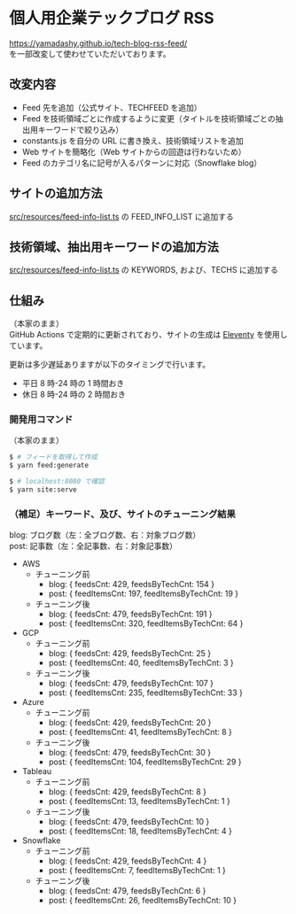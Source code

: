 # 個人用企業テックブログ RSS

https://yamadashy.github.io/tech-blog-rss-feed/  
を一部改変して使わせていただいております。

## 改変内容

- Feed 先を追加（公式サイト、TECHFEED を追加）
- Feed を技術領域ごとに作成するように変更（タイトルを技術領域ごとの抽出用キーワードで絞り込み）
- constants.js を自分の URL に書き換え、技術領域リストを追加
- Web サイトを簡略化（Web サイトからの回遊は行わないため）
- Feed のカテゴリ名に記号が入るパターンに対応（Snowflake blog）

## サイトの追加方法

[src/resources/feed-info-list.ts](src/resources/feed-info-list.ts) の FEED_INFO_LIST に追加する

## 技術領域、抽出用キーワードの追加方法

[src/resources/feed-info-list.ts](src/resources/feed-info-list.ts) の KEYWORDS, および、TECHS に追加する

## 仕組み

（本家のまま）  
GitHub Actions で定期的に更新されており、サイトの生成は [Eleventy](https://www.11ty.dev/) を使用しています。

更新は多少遅延ありますが以下のタイミングで行います。

- 平日 8 時-24 時の 1 時間おき
- 休日 8 時-24 時の 2 時間おき

### 開発用コマンド

（本家のまま）

```bash
$ # フィードを取得して作成
$ yarn feed:generate

$ # localhost:8080 で確認
$ yarn site:serve
```

### （補足）キーワード、及び、サイトのチューニング結果

blog: ブログ数（左：全ブログ数、右：対象ブログ数）  
post: 記事数（左：全記事数、右：対象記事数）

- AWS
  - チューニング前
    - blog: { feedsCnt: 429, feedsByTechCnt: 154 }
    - post: { feedItemsCnt: 197, feedItemsByTechCnt: 19 }
  - チューニング後
    - blog: { feedsCnt: 479, feedsByTechCnt: 191 }
    - post: { feedItemsCnt: 320, feedItemsByTechCnt: 64 }
- GCP
  - チューニング前
    - blog: { feedsCnt: 429, feedsByTechCnt: 25 }
    - post: { feedItemsCnt: 40, feedItemsByTechCnt: 3 }
  - チューニング後
    - blog: { feedsCnt: 479, feedsByTechCnt: 107 }
    - post: { feedItemsCnt: 235, feedItemsByTechCnt: 33 }
- Azure
  - チューニング前
    - blog: { feedsCnt: 429, feedsByTechCnt: 20 }
    - post: { feedItemsCnt: 41, feedItemsByTechCnt: 8 }
  - チューニング後
    - blog: { feedsCnt: 479, feedsByTechCnt: 30 }
    - post: { feedItemsCnt: 104, feedItemsByTechCnt: 29 }
- Tableau
  - チューニング前
    - blog: { feedsCnt: 429, feedsByTechCnt: 8 }
    - post: { feedItemsCnt: 13, feedItemsByTechCnt: 1 }
  - チューニング後
    - blog: { feedsCnt: 479, feedsByTechCnt: 10 }
    - post: { feedItemsCnt: 18, feedItemsByTechCnt: 4 }
- Snowflake
  - チューニング前
    - blog: { feedsCnt: 429, feedsByTechCnt: 4 }
    - post: { feedItemsCnt: 7, feedItemsByTechCnt: 1 }
  - チューニング後
    - blog: { feedsCnt: 479, feedsByTechCnt: 6 }
    - post: { feedItemsCnt: 26, feedItemsByTechCnt: 10 }
